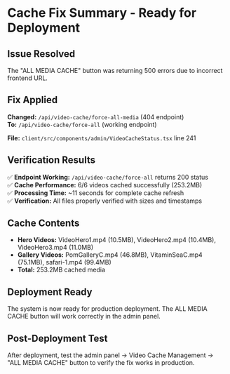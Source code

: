 # Cache Fix Summary - Ready for Deployment

## Issue Resolved
The "ALL MEDIA CACHE" button was returning 500 errors due to incorrect frontend URL.

## Fix Applied
**Changed:** `/api/video-cache/force-all-media` (404 endpoint)  
**To:** `/api/video-cache/force-all` (working endpoint)

**File:** `client/src/components/admin/VideoCacheStatus.tsx` line 241

## Verification Results
✅ **Endpoint Working:** `/api/video-cache/force-all` returns 200 status  
✅ **Cache Performance:** 6/6 videos cached successfully (253.2MB)  
✅ **Processing Time:** ~11 seconds for complete cache refresh  
✅ **Verification:** All files properly verified with sizes and timestamps  

## Cache Contents
- **Hero Videos:** VideoHero1.mp4 (10.5MB), VideoHero2.mp4 (10.4MB), VideoHero3.mp4 (11.0MB)
- **Gallery Videos:** PomGalleryC.mp4 (46.8MB), VitaminSeaC.mp4 (75.1MB), safari-1.mp4 (99.4MB)
- **Total:** 253.2MB cached media

## Deployment Ready
The system is now ready for production deployment. The ALL MEDIA CACHE button will work correctly in the admin panel.

## Post-Deployment Test
After deployment, test the admin panel → Video Cache Management → "ALL MEDIA CACHE" button to verify the fix works in production.